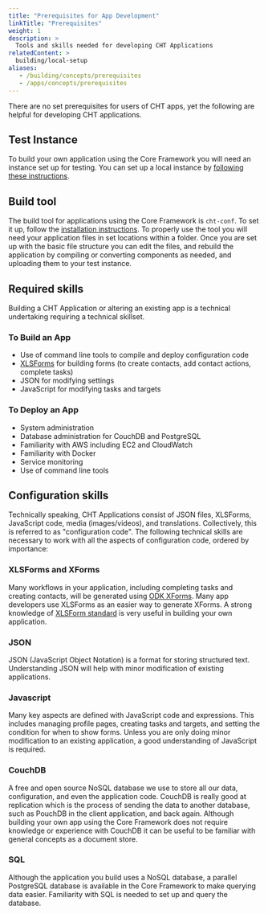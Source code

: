 ```yaml
---
title: "Prerequisites for App Development"
linkTitle: "Prerequisites"
weight: 1
description: >
  Tools and skills needed for developing CHT Applications
relatedContent: > 
  building/local-setup
aliases:
   - /building/concepts/prerequisites
   - /apps/concepts/prerequisites
---
```


There are no set prerequisites for users of CHT apps, yet the following are helpful for developing CHT applications.

## Test Instance
To build your own application using the Core Framework you will need an instance set up for testing. You can set up a local instance by [following these instructions](/building/local-setup).

## Build tool
The build tool for applications using the Core Framework is `cht-conf`. To set it up, follow the [installation instructions](https://github.com/medic/cht-conf/blob/master/README.md). To properly use the tool you will need your application files in set locations within a folder. Once you are set up with the basic file structure you can edit the files, and rebuild the application by compiling or converting components as needed, and uploading them to your test instance.

## Required skills

Building a CHT Application or altering an existing app is a technical undertaking requiring a technical skillset.

### To Build an App

* Use of command line tools to compile and deploy configuration code
* [XLSForms](http://xlsform.org) for building forms (to create contacts, add contact actions, complete tasks)
* JSON for modifying settings
* JavaScript for modifying tasks and targets

### To Deploy an App

* System administration
* Database administration for CouchDB and PostgreSQL
* Familiarity with AWS including EC2 and CloudWatch
* Familiarity with Docker
* Service monitoring
* Use of command line tools

## Configuration skills
Technically speaking, CHT Applications consist of JSON files, XLSForms, JavaScript code, media (images/videos), and translations. Collectively, this is referred to as "configuration code". The following technical skills are necessary to work with all the aspects of configuration code, ordered by importance:

### XLSForms and XForms
Many workflows in your application, including completing tasks and creating contacts, will be generated using [ODK XForms](https://opendatakit.github.io/xforms-spec/). Many app developers use XLSForms as an easier way to generate XForms. A strong knowledge of [XLSForm standard](http://xlsform.org/) is very useful in building your own application.

### JSON
JSON (JavaScript Object Notation) is a format for storing structured text. Understanding JSON will help with minor modification of existing applications.

### Javascript
Many key aspects are defined with JavaScript code and expressions. This includes managing profile pages, creating tasks and targets, and setting the condition for when to show forms. Unless you are only doing minor modification to an existing application, a good understanding of JavaScript is required.

### CouchDB
A free and open source NoSQL database we use to store all our data, configuration, and even the application code. CouchDB is really good at replication which is the process of sending the data to another database, such as PouchDB in the client application, and back again. Although building your own app using the Core Framework does not require knowledge or experience with CouchDB it can be useful to be familiar with general concepts as a document store.

### SQL
Although the application you build uses a NoSQL database, a parallel PostgreSQL database is available in the Core Framework to make querying data easier. Familiarity with SQL is needed to set up and query the database.

